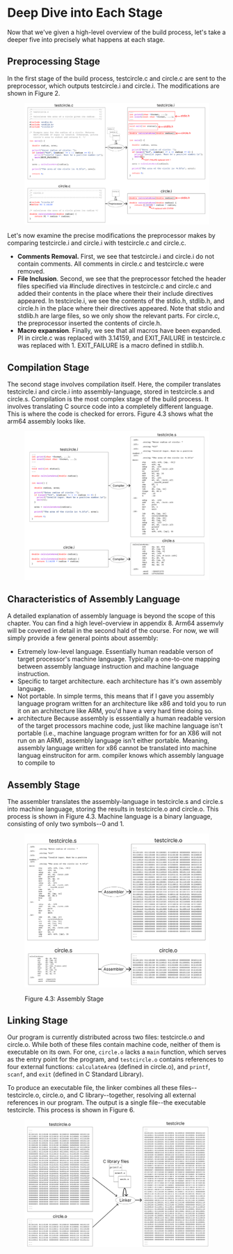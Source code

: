# Deep Dive into Each Stage

Now that we've given a high-level overview of the build process, let's take a deeper five into precisely what happens at each stage.&#x20;

## Preprocessing Stage

In the first stage of the build process, testcircle.c and circle.c are sent to the preprocessor, which outputs testcircle.i and circle.i. The modifications are shown in Figure 2.&#x20;

<div data-full-width="true">

<figure><img src="../.gitbook/assets/Group 19 (4).png" alt=""><figcaption></figcaption></figure>

</div>

Let's now examine the precise modifications the preprocessor makes by comparing testcircle.i and circle.i with testcircle.c and circle.c.&#x20;

* **Comments Removal.** First, we see that testcircle.i and circle.i do not contain comments. All comments in circle.c and testcircle.c were removed.
* **File Inclusion**. Second, we see that the preprocessor fetched the header files specified via #include directives in testcircle.c and circle.c and added their contents in the place where their their include directives appeared. In testcircle.i, we see the contents of the stdio.h, stdlib.h, and circle.h in the place where their directives appeared. Note that stdio and stdlib.h are large files, so we only show the relevant parts. For circle.c, the preprocessor inserted the contents of circle.h.&#x20;
* **Macro expansion**. Finally, we see that all macros have been expanded. PI in circle.c was replaced with 3.14159, and EXIT\_FAILURE in testcircle.c was replaced with 1. EXIT\_FAILURE is a macro defined in stdlib.h.

## Compilation Stage

The second stage involves compilation itself. Here, the compiler translates testcircle.i and circle.i into assembly-language, stored in testcircle.s and circle.s. Compilation is the most complex stage of the build process. It involves translating C source code into a completely different language. This is where the code is checked for errors. Figure 4.3 shows what the arm64 assembly looks like.&#x20;

<figure><img src="../.gitbook/assets/Group 20 (5).png" alt=""><figcaption></figcaption></figure>

## Characteristics of Assembly Language

A detailed explanation of assembly language is beyond the scope of this chapter. You can find a high level-overview in appendix 8. Arm64 assemvly will be covered in detail in the second hald of the course. For now, we will simply provide a few general points about assembly: &#x20;

* Extremely low-level language. Essentially human readable verson of target processor's machine language. Typically a one-to-one mapping between assembly language instruction and machine language instruction.&#x20;
* Specific to target architecture. each architecture has it's own assembly language.
* Not portable. In simple terms, this means that if I gave you assembly language program written for an architecture like x86 and told you to run it on an architecture like ARM, you'd have a very hard time doing so.&#x20;
* architecture Because assembly is esssentially a human readable version of the target processors machine code, just like machine language isn't portable (i.e., machine language program written for for an X86 will not run on an ARM), assembly language isn't either portable. Meaning, assembly language written for x86 cannot be translated into machine languag einstruciton for arm. compiler knows which assembly language to compile to



## Assembly Stage

The assembler translates the assembly-language in testcircle.s and circle.s into machine language, storing the results in testcircle.o and circle.o. This process is shown in Figure 4.3. Machine language is a binary language, consisting of only two symbols--0 and 1.

<figure><img src="../.gitbook/assets/Group 26 (1).png" alt=""><figcaption><p>Figure 4.3: Assembly Stage</p></figcaption></figure>



## Linking Stage

Our program is currently distributed across two files: testcircle.o and circle.o. While both of these files contain machine code, neither of them is executable on its own. For one, `circle.o` lacks a `main` function, which serves as the entry point for the program, and `testcircle.o` contains references to four external functions: `calculateArea`  (defined in circle.o), and `printf`, `scanf`, and `exit` (defined in C Standard Library).

To produce an executable file, the linker combines all these files--testcircle.o, circle.o, and C library--together, resolving all external references in our program. The output is a single file--the executable testcircle. This process is shown in Figure 6.&#x20;

<figure><img src="../.gitbook/assets/Group 28 (3).png" alt=""><figcaption></figcaption></figure>

